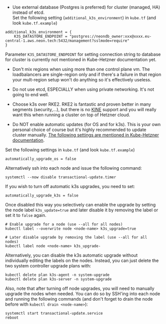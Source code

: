 - Use external database (Postgres is preferred) for cluster (managed, HA) instead of etcd.\
Set the following setting (```additional_k3s_environment```) in ```kube.tf``` (and look ```kube.tf.example```)
```
additional_k3s_environment = {
    K3S_DATASTORE_ENDPOINT = "postgres://neondb_owner:xxx@xxxx.eu-central-1.aws.neon.tech:5432/management?sslmode=require"
}
```
Parameter ```K3S_DATASTORE_ENDPOINT``` for setting connection string to database for cluster is currently not mentioned in Kube-Hetzner documentation yet.

- Don't mix regions when using more than one control plane vm. The loadbalancers are single-region only and if there's a failure in that region your mult-region setup won't do anything so it's effectively useless.

- Do not use etcd, ESPECIALLY when using private networking. It's not going to end well.

- Choose k3s over RKE2. RKE2 is fantastic and proven better in many segments (security,...), but there is no [KINE](https://github.com/k3s-io/kine) support and you will really want this when running a cluster on top of Hetzner cloud.

- Do NOT enable automatic updates (for OS and for k3s). This is your own personal choice of course but it's highly recommended to update cluster manually. [The following settings are mentioned in Kube-Hetzner documentation](https://github.com/kube-hetzner/terraform-hcloud-kube-hetzner#turning-off-automatic-upgrades).

Set the following settings in ```kube.tf``` (and look ```kube.tf.example```)
```
automatically_upgrade_os = false
```
Alternatively ssh into each node and issue the following command:
```
systemctl --now disable transactional-update.timer
```
If you wish to turn off automatic k3s upgrades, you need to set:
```
automatically_upgrade_k3s = false
```

Once disabled this way you selectively can enable the upgrade by setting the node label ```k3s_update=true``` and later disable it by removing the label or set it to ```false``` again.
```
# Enable upgrade for a node (use --all for all nodes)
kubectl label --overwrite node <node-name> k3s_upgrade=true

# Later disable upgrade by removing the label (use --all for all nodes)
kubectl label node <node-name> k3s_upgrade-
```

Alternatively, you can disable the k3s automatic upgrade without individually editing the labels on the nodes. Instead, you can just delete the two system controller upgrade plans with:
```
kubectl delete plan k3s-agent -n system-upgrade
kubectl delete plan k3s-server -n system-upgrade
```

Also, note that after turning off node upgrades, you will need to manually upgrade the nodes when needed. You can do so by SSH'ing into each node and running the following commands (and don't forget to drain the node before with ```kubectl drain <node-name>```):
```
systemctl start transactional-update.service
reboot
```